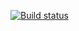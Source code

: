 [![Build status](https://ci.appveyor.com/api/projects/status/9tduqoo4vi03df2v?svg=true)](https://ci.appveyor.com/project/Aljona1988/debitcard)
